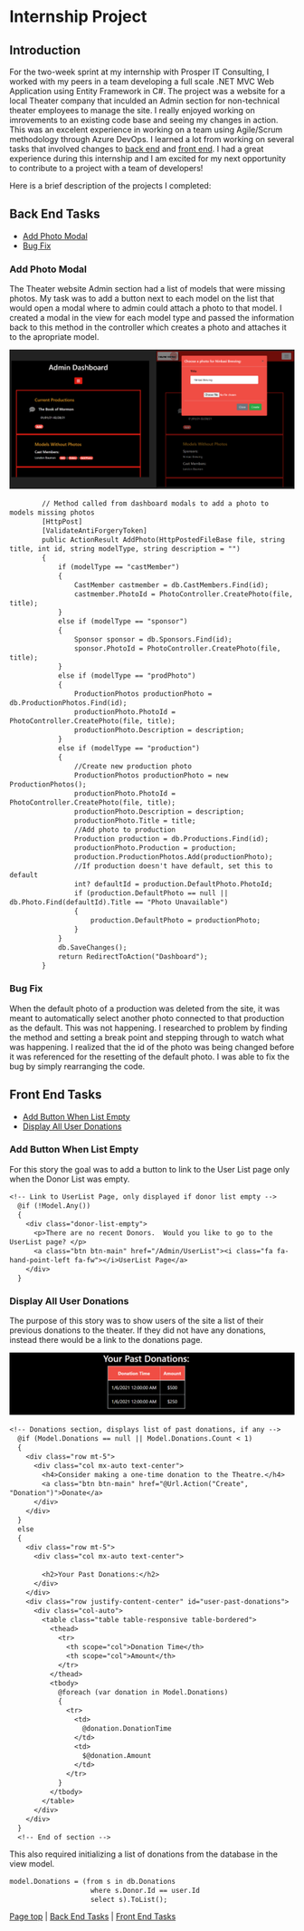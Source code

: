 # Internship Project

## Introduction
For the two-week sprint at my internship with Prosper IT Consulting, I worked with my peers in a team developing a full scale .NET MVC Web Application using Entity Framework in C#. The project was a website for a local Theater company that inculded an Admin section for non-technical theater employees to manage the site. I really enjoyed working on imrovements to an existing code base and seeing my changes in action. This was an excelent experience in working on a team using Agile/Scrum methodology through Azure DevOps.  I learned a lot from working on several tasks that involved changes to [back end](#back-end-tasks) and [front end](#front-end-tasks). I had a great experience during this internship and I am excited for my next opportunity to contribute to a project with a team of developers!

Here is a brief description of the projects I completed:

## Back End Tasks

* [Add Photo Modal](#Add-Photo-Modal)
* [Bug Fix](#bug-fix)


### Add Photo Modal


The Theater website Admin section had a list of models that were missing photos.  My task was to add a button next to each model on the list that would open a modal where to admin could attach a photo to that model.  I created a modal in the view for each model type and passed the information back to this method in the controller which creates a photo and attaches it to the apropriate model.  

![Add Photo Modal](./screenshots/AddPhoto.png)

```
        // Method called from dashboard modals to add a photo to models missing photos 
        [HttpPost]
        [ValidateAntiForgeryToken]
        public ActionResult AddPhoto(HttpPostedFileBase file, string title, int id, string modelType, string description = "")
        {
            if (modelType == "castMember")
            {
                CastMember castmember = db.CastMembers.Find(id);
                castmember.PhotoId = PhotoController.CreatePhoto(file, title);
            }
            else if (modelType == "sponsor")
            {
                Sponsor sponsor = db.Sponsors.Find(id);
                sponsor.PhotoId = PhotoController.CreatePhoto(file, title);
            }
            else if (modelType == "prodPhoto")
            {
                ProductionPhotos productionPhoto = db.ProductionPhotos.Find(id);
                productionPhoto.PhotoId = PhotoController.CreatePhoto(file, title);
                productionPhoto.Description = description;
            }
            else if (modelType == "production")
            {
                //Create new production photo
                ProductionPhotos productionPhoto = new ProductionPhotos();
                productionPhoto.PhotoId = PhotoController.CreatePhoto(file, title);
                productionPhoto.Description = description;
                productionPhoto.Title = title;
                //Add photo to production
                Production production = db.Productions.Find(id);
                productionPhoto.Production = production;
                production.ProductionPhotos.Add(productionPhoto);
                //If production doesn't have default, set this to default
                int? defaultId = production.DefaultPhoto.PhotoId;
                if (production.DefaultPhoto == null || db.Photo.Find(defaultId).Title == "Photo Unavailable")
                {
                    production.DefaultPhoto = productionPhoto;
                }
            }
            db.SaveChanges();
            return RedirectToAction("Dashboard");
        }
```



### Bug Fix

When the default photo of a production was deleted from the site, it was meant to automatically select another photo connected to that production as the default.  This was not happening.  I researched to problem by finding the method and setting a break point and stepping through to watch what was happening.  I realized that the id of the photo was being changed before it was referenced for the resetting of the default photo.  I was able to fix the bug by simply rearranging the code.  



## Front End Tasks

* [Add Button When List Empty](#Add-Button-When-List-Empty)
* [Display All User Donations](#Display-All-User-Donations)



### Add Button When List Empty

For this story the goal was to add a button to link to the User List page only when the Donor List was empty.  

```
<!-- Link to UserList Page, only displayed if donor list empty -->
  @if (!Model.Any())
  {
    <div class="donor-list-empty">
      <p>There are no recent Donors.  Would you like to go to the UserList page? </p>
      <a class="btn btn-main" href="/Admin/UserList"><i class="fa fa-hand-point-left fa-fw"></i>UserList Page</a>
    </div>
  }
  ```


### Display All User Donations

The purpose of this story was to show users of the site a list of their previous donations to the theater.  If they did not have any donations, instead there would be a link to the donations page.  

![Donations](./screenshots/Donations.png)

```
<!-- Donations section, displays list of past donations, if any -->
  @if (Model.Donations == null || Model.Donations.Count < 1)
  {
    <div class="row mt-5">
      <div class="col mx-auto text-center">
        <h4>Consider making a one-time donation to the Theatre.</h4>
        <a class="btn btn-main" href="@Url.Action("Create", "Donation")">Donate</a>
      </div>
    </div>
  }
  else
  {
    <div class="row mt-5">
      <div class="col mx-auto text-center">

        <h2>Your Past Donations:</h2>
      </div>
    </div>
    <div class="row justify-content-center" id="user-past-donations">
      <div class="col-auto">
        <table class="table table-responsive table-bordered">
          <thead>
            <tr>
              <th scope="col">Donation Time</th>
              <th scope="col">Amount</th>
            </tr>
          </thead>
          <tbody>
            @foreach (var donation in Model.Donations)
            {
              <tr>
                <td>
                  @donation.DonationTime
                </td>
                <td>
                  $@donation.Amount
                </td>
              </tr>
            }
          </tbody>
        </table>
      </div>
    </div>
  }
  <!-- End of section -->

```

This also required initializing a list of donations from the database in the view model.  

```
model.Donations = (from s in db.Donations
                    where s.Donor.Id == user.Id
                    select s).ToList();

```
[Page top](#Internship-project) | [Back End Tasks](#back-end-tasks) | [Front End Tasks](#front-end-tasks)
